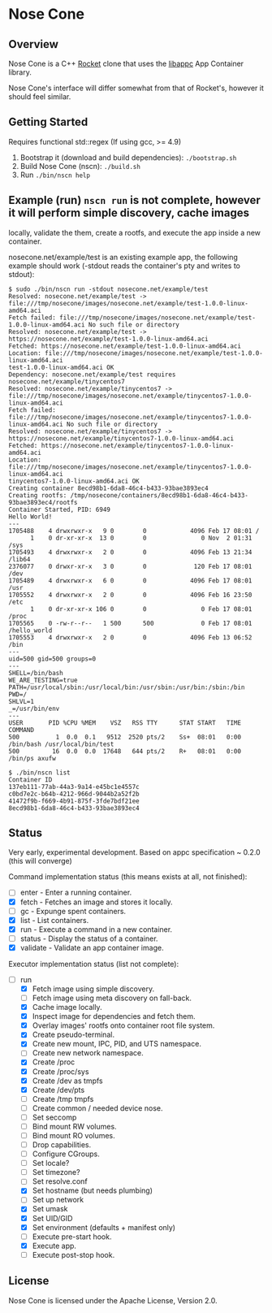 # Nose Cone

## Overview

Nose Cone is a C++ [Rocket](https://github.com/coreos/rocket) clone that uses the
[libappc](https://github.com/cdaylward/libappc) App Container library.

Nose Cone's interface will differ somewhat from that of Rocket's, however it should
feel similar.

## Getting Started

Requires functional std::regex (If using gcc, >= 4.9)

1. Bootstrap it (download and build dependencies): `./bootstrap.sh`
2. Build Nose Cone (nscn): `./build.sh`
3. Run `./bin/nscn help`

## Example (run) `nscn run` is not complete, however it will perform simple discovery, cache images
locally, validate the them, create a rootfs, and execute the app inside a new container.

nosecone.net/example/test is an existing example app, the following example should work (-stdout
reads the container's pty and writes to stdout):

```
$ sudo ./bin/nscn run -stdout nosecone.net/example/test
Resolved: nosecone.net/example/test -> file:///tmp/nosecone/images/nosecone.net/example/test-1.0.0-linux-amd64.aci
Fetch failed: file:///tmp/nosecone/images/nosecone.net/example/test-1.0.0-linux-amd64.aci No such file or directory
Resolved: nosecone.net/example/test -> https://nosecone.net/example/test-1.0.0-linux-amd64.aci
Fetched: https://nosecone.net/example/test-1.0.0-linux-amd64.aci
Location: file:///tmp/nosecone/images/nosecone.net/example/test-1.0.0-linux-amd64.aci
test-1.0.0-linux-amd64.aci OK
Dependency: nosecone.net/example/test requires nosecone.net/example/tinycentos7
Resolved: nosecone.net/example/tinycentos7 -> file:///tmp/nosecone/images/nosecone.net/example/tinycentos7-1.0.0-linux-amd64.aci
Fetch failed: file:///tmp/nosecone/images/nosecone.net/example/tinycentos7-1.0.0-linux-amd64.aci No such file or directory
Resolved: nosecone.net/example/tinycentos7 -> https://nosecone.net/example/tinycentos7-1.0.0-linux-amd64.aci
Fetched: https://nosecone.net/example/tinycentos7-1.0.0-linux-amd64.aci
Location: file:///tmp/nosecone/images/nosecone.net/example/tinycentos7-1.0.0-linux-amd64.aci
tinycentos7-1.0.0-linux-amd64.aci OK
Creating container 8ecd98b1-6da8-46c4-b433-93bae3893ec4
Creating rootfs: /tmp/nosecone/containers/8ecd98b1-6da8-46c4-b433-93bae3893ec4/rootfs
Container Started, PID: 6949
Hello World!
---
1705488    4 drwxrwxr-x   9 0        0            4096 Feb 17 08:01 /
      1    0 dr-xr-xr-x  13 0        0               0 Nov  2 01:31 /sys
1705493    4 drwxrwxr-x   2 0        0            4096 Feb 13 21:34 /lib64
2376077    0 drwxr-xr-x   3 0        0             120 Feb 17 08:01 /dev
1705489    4 drwxrwxr-x   6 0        0            4096 Feb 17 08:01 /usr
1705552    4 drwxrwxr-x   2 0        0            4096 Feb 16 23:50 /etc
      1    0 dr-xr-xr-x 106 0        0               0 Feb 17 08:01 /proc
1705565    0 -rw-r--r--   1 500      500             0 Feb 17 08:01 /hello_world
1705553    4 drwxrwxr-x   2 0        0            4096 Feb 13 06:52 /bin
---
uid=500 gid=500 groups=0
---
SHELL=/bin/bash
WE_ARE_TESTING=true
PATH=/usr/local/sbin:/usr/local/bin:/usr/sbin:/usr/bin:/sbin:/bin
PWD=/
SHLVL=1
_=/usr/bin/env
---
USER       PID %CPU %MEM    VSZ   RSS TTY      STAT START   TIME COMMAND
500          1  0.0  0.1   9512  2520 pts/2    Ss+  08:01   0:00 /bin/bash /usr/local/bin/test
500         16  0.0  0.0  17648   644 pts/2    R+   08:01   0:00 /bin/ps axufw

$ ./bin/nscn list
Container ID
137eb111-77ab-44a3-9a14-e45bc1e4557c
c0bd7e2c-b64b-4212-966d-9044b2a52f2b
41472f9b-f669-4b91-875f-3fde7bdf21ee
8ecd98b1-6da8-46c4-b433-93bae3893ec4
```

## Status

Very early, experimental development. Based on appc specification ~ 0.2.0 (this will converge)

Command implementation status (this means exists at all, not finished):
- [ ] enter    - Enter a running container.
- [x] fetch    - Fetches an image and stores it locally.
- [ ] gc       - Expunge spent containers.
- [x] list     - List containers.
- [x] run      - Execute a command in a new container.
- [ ] status   - Display the status of a container.
- [x] validate - Validate an app container image.

Executor implementation status (list not complete):

- [ ] run
    - [x] Fetch image using simple discovery.
    - [ ] Fetch image using meta discovery on fall-back.
    - [x] Cache image locally.
    - [x] Inspect image for dependencies and fetch them.
    - [x] Overlay images' rootfs onto container root file system.
    - [x] Create pseudo-terminal.
    - [x] Create new mount, IPC, PID, and UTS namespace.
    - [ ] Create new network namespace.
    - [x] Create /proc
    - [x] Create /proc/sys
    - [x] Create /dev as tmpfs
    - [x] Create /dev/pts
    - [ ] Create /tmp tmpfs
    - [ ] Create common / needed device nose.
    - [ ] Set seccomp
    - [ ] Bind mount RW volumes.
    - [ ] Bind mount RO volumes.
    - [ ] Drop capabilities.
    - [ ] Configure CGroups.
    - [ ] Set locale?
    - [ ] Set timezone?
    - [ ] Set resolve.conf
    - [x] Set hostname (but needs plumbing)
    - [ ] Set up network
    - [x] Set umask
    - [x] Set UID/GID
    - [x] Set environment (defaults + manifest only)
    - [ ] Execute pre-start hook.
    - [x] Execute app.
    - [ ] Execute post-stop hook.

## License

Nose Cone is licensed under the Apache License, Version 2.0.
